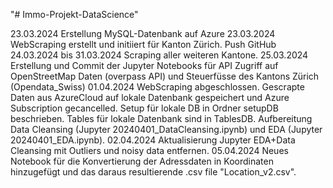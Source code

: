 "# Immo-Projekt-DataScience" 

23.03.2024 Erstellung MySQL-Datenbank auf Azure
23.03.2024 WebScraping erstellt und initiiert für Kanton Zürich. Push GitHub 
24.03.2024 bis 31.03.2024 Scraping aller weiteren Kantone. 
25.03.2024 Erstellung und Commit der Jupyter Notebooks für API Zugriff auf OpenStreetMap Daten (overpass API) und Steuerfüsse des Kantons Zürich (Opendata_Swiss)
01.04.2024 WebScraping abgeschlossen. Gescrapte Daten aus AzureCloud auf lokale Datenbank gespeichert und Azure Subscription gecancelled. Setup für lokale DB in Ordner setupDB beschrieben. Tables für lokale Datenbank sind in TablesDB. Aufbereitung Data Cleansing (Jupyter 20240401_DataCleansing.ipynb) und EDA (Jupyter 20240401_EDA.ipynb). 
02.04.2024 Aktualisierung Jupyter EDA+Data Cleansing mit Outliers und noisy data entfernen. 
05.04.2024 Neues Notebook für die Konvertierung der Adressdaten in Koordinaten hinzugefügt und das daraus resultierende .csv file "Location_v2.csv".
